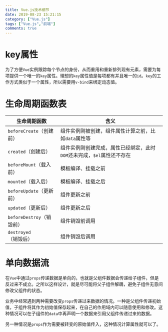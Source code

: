 ```yaml
---
title: Vue.js技术细节
date: 2019-08-23 15:21:15
category: ["Vue.js"]
tags: ["Vue.js","前端"]
comments: true
---
```


# key属性 #

为了方便`Vue`实例跟踪每个节点的身份，从而重用和重新排列现有元素，需要为每项提供一个唯一的`key`属性。理想的`key`属性值是每项都有并且唯一的`id`。`key`的工作方式类似于一个属性，所以需要用`v-bind`来绑定动态值。

<!--more-->

# 生命周期函数表 #

|生命周期函数|含义|
|---|---|
|`beforeCreate`（创建前）|组件实例刚被创建，组件属性计算之前，比如`data`属性等|
|`created`（创建后）|组件实例刚创建完成，属性已经绑定，此时`DOM`还未完成，`$el`属性还不存在|
|`beforeMount`（载入前）|模板编译、挂载之前|
|`mounted`（载入后）|模板编译、挂载之后|
|`beforeUpdate`（更新前）|组件更新之前|
|`updated`（更新后）|组件更新之后|
|`beforeDestroy`（销毁前）|组件销毁前调用|
|`destroyed`（销毁后）|组件销毁后调用|

# 单向数据流 #

在`Vue`中通过`props`传递数据是单向的，也就是父组件数据会传递给子组件，但是反过来不成立。之所以这样设计，就是尽可能将父子组件解耦，避免子组件无意间修改父组件的状态。

业务中经常遇到两种需要改变`props`传递过来数据的情况。一种是父组件传递初始值，子组件将其作为初始值保存起来，在自己的作用域内可以随意使用和修改。这种情况可以在子组件的`data`中再声明一个数据来引用父组件传递过来的数据。

另一种情况是`props`作为需要被转变的原始值传入，这种情况计算属性就可以了。